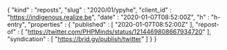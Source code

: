 {
  "kind" : "reposts",
  "slug" : "2020/01/ypyhe",
  "client_id" : "https://indigenous.realize.be",
  "date" : "2020-01-07T08:52:00Z",
  "h" : "h-entry",
  "properties" : {
    "published" : [ "2020-01-07T08:52:00Z" ],
    "repost-of" : [ "https://twitter.com/PHPMinds/status/1214469808667934720" ],
    "syndication" : [ "https://brid.gy/publish/twitter" ]
  }
}
